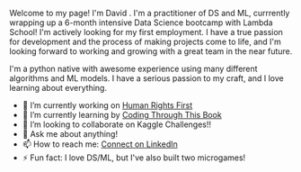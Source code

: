 Welcome to my page! I'm David . I'm a practitioner of DS and ML, currrently wrapping up a 6-month intensive Data Science bootcamp with Lambda School! I'm actively looking for my first employment. I have a true passion for development and the process of making projects come to life, and I'm looking forward to working and growing with a great team in the near future.


I'm a python native with awesome experience using many different algorithms and ML models. I have a serious passion to my craft, and I love learning about everything.

- 🔭 I’m currently working on [Human Rights First](https://github.com/DAVIDCRUZ0202/humanrights-first-ds)
- 🌱 I’m currently learning by [Coding Through This Book](https://www.amazon.com/Approaching-Almost-Machine-Learning-Problem-ebook/dp/B089P13QHT)
- 👯 I’m looking to collaborate on Kaggle Challenges!!
- 💬 Ask me about anything!
- 📫 How to reach me: [Connect on LinkedIn](https://www.linkedin.com/in/daavidcruuz/)
- ⚡ Fun fact: I love DS/ML, but I've also built two microgames!
